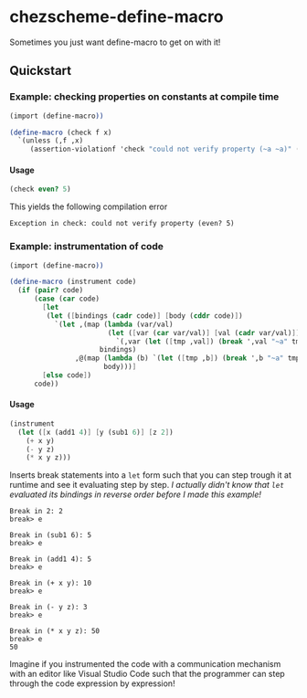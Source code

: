 # chezscheme-define-macro

Sometimes you just want define-macro to get on with it!

## Quickstart

### Example: checking properties on constants at compile time

```scheme
(import (define-macro))

(define-macro (check f x)
  `(unless (,f ,x)
     (assertion-violationf 'check "could not verify property (~a ~a)" (quote ,f) ,x)))
```

#### Usage

```scheme
(check even? 5)
```

This yields the following compilation error

```
Exception in check: could not verify property (even? 5)
```

### Example: instrumentation of code

```scheme
(import (define-macro))

(define-macro (instrument code)
  (if (pair? code)
      (case (car code)
        [let
         (let ([bindings (cadr code)] [body (cddr code)])
           `(let ,(map (lambda (var/val)
                        (let ([var (car var/val)] [val (cadr var/val)])
                          `(,var (let ([tmp ,val]) (break ',val "~a" tmp) tmp))))
                      bindings)
                ,@(map (lambda (b) `(let ([tmp ,b]) (break ',b "~a" tmp) tmp))
                       body)))]
        [else code])
      code))
```

#### Usage

```scheme
(instrument
  (let ([x (add1 4)] [y (sub1 6)] [z 2])
    (+ x y)
    (- y z)
    (* x y z)))
```

Inserts break statements into a `let` form such that you can step trough it at runtime and see it evaluating step by step. _I actually didn't know that `let` evaluated its bindings in reverse order before I made this example!_

```
Break in 2: 2
break> e

Break in (sub1 6): 5
break> e

Break in (add1 4): 5
break> e

Break in (+ x y): 10
break> e

Break in (- y z): 3
break> e

Break in (* x y z): 50
break> e
50
```

Imagine if you instrumented the code with a communication mechanism with an editor like Visual Studio Code such that the programmer can step through the code expression by expression!
